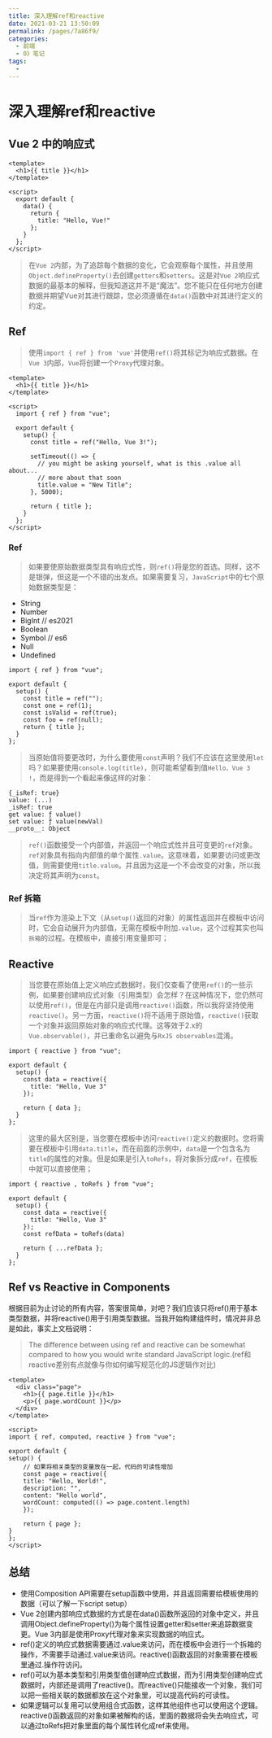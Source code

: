 ```yaml
---
title: 深入理解ref和reactive
date: 2021-03-21 13:50:09
permalink: /pages/7a86f9/
categories:
  - 前端
  - 0》笔记
tags:
  - 
---
```


# 深入理解ref和reactive

## Vue 2 中的响应式

```vue
<template>
  <h1>{{ title }}</h1>
</template>

<script>
  export default {
    data() {
      return {
        title: "Hello, Vue!"
      };
    }
  };
</script>
```

> 在`Vue 2`内部，为了追踪每个数据的变化，它会观察每个属性，并且使用`Object.defineProperty()`去创建`getters`和`setters`。这是对`Vue 2`响应式数据的最基本的解释，但我知道这并不是“魔法”。您不能只在任何地方创建数据并期望Vue对其进行跟踪，您必须遵循在`data()`函数中对其进行定义的约定。

## Ref

> 使用`import { ref } from 'vue'`并使用`ref()`将其标记为响应式数据。在`Vue 3`内部，`Vue`将创建一个`Proxy`代理对象。

```vue
<template>
  <h1>{{ title }}</h1>
</template>

<script>
  import { ref } from "vue";

  export default {
    setup() {
      const title = ref("Hello, Vue 3!");

      setTimeout(() => {
        // you might be asking yourself, what is this .value all about...
        // more about that soon
        title.value = "New Title";
      }, 5000);

      return { title };
    }
  };
</script>
```

### Ref

> 如果要使原始数据类型具有响应式性，则`ref()`将是您的首选。同样，这不是银弹，但这是一个不错的出发点。如果需要复习，`JavaScript`中的七个原始数据类型是：

- String
- Number
- BigInt // es2021
- Boolean
- Symbol // es6
- Null
- Undefined

```vue
import { ref } from "vue";

export default {
  setup() {
    const title = ref("");
    const one = ref(1);
    const isValid = ref(true);
    const foo = ref(null);
    return { title };
  }
};
```

> 当原始值将要更改时，为什么要使用`const`声明？我们不应该在这里使用`let`吗？如果要使用`console.log(title)`，则可能希望看到值`Hello，Vue 3 !`，而是得到一个看起来像这样的对象：
```vue
{_isRef: true}
value: (...)
_isRef: true
get value: ƒ value()
set value: ƒ value(newVal)
__proto__: Object
```
> `ref()`函数接受一个内部值，并返回一个响应式性并且可变更的`ref`对象。`ref`对象具有指向内部值的单个属性`.value`。这意味着，如果要访问或更改值，则需要使用`title.value`。并且因为这是一个不会改变的对象，所以我决定将其声明为`const`。

### Ref 拆箱

> 当`ref`作为渲染上下文（从`setup()`返回的对象）的属性返回并在模板中访问时，它会自动展开为内部值，无需在模板中附加`.value`，这个过程其实也叫`拆箱`的过程。在模板中，直接引用变量即可；

## Reactive

> 当您要在原始值上定义响应式数据时，我们仅查看了使用`ref()`的一些示例，如果要创建响应式对象（引用类型）会怎样？在这种情况下，您仍然可以使用`ref()`，但是在内部只是调用`reactive()`函数，所以我将坚持使用`reactive()`。另一方面，`reactive()`将不适用于原始值，`reactive()`获取一个对象并返回原始对象的响应式代理。这等效于2.x的`Vue.observable()`，并已重命名以避免与`RxJS observables`混淆。

```vue
import { reactive } from "vue";

export default {
  setup() {
    const data = reactive({
      title: "Hello, Vue 3"
    });

    return { data };
  }
};
```

> 这里的最大区别是，当您要在模板中访问`reactive()`定义的数据时。您将需要在模板中引用`data.title`，而在前面的示例中，`data`是一个包含名为`title`的属性的对象。但是如果是引入`toRefs`，将对象拆分成`ref`，在模板中就可以直接使用；

```vue
import { reactive , toRefs } from "vue";

export default {
  setup() {
    const data = reactive({
      title: "Hello, Vue 3"
    });
    const refData = toRefs(data)

    return { ...refData };
  }
};
```

## Ref vs Reactive in Components
根据目前为止讨论的所有内容，答案很简单，对吧？我们应该只将ref()用于基本类型数据，并将reactive()用于引用类型数据。当我开始构建组件时，情况并非总是如此，事实上文档说明：

> The difference between using ref and reactive can be somewhat compared to how you would write standard JavaScript logic.(ref和reactive差别有点就像与你如何编写规范化的JS逻辑作对比)

```vue
<template>
  <div class="page">
    <h1>{{ page.title }}</h1>
    <p>{{ page.wordCount }}</p>
  </div>
</template>

<script>
import { ref, computed, reactive } from "vue";

export default {
setup() {
    // 如果将相关类型的变量放在一起，代码的可读性增加
    const page = reactive({
    title: "Hello, World!",
    description: "",
    content: "Hello world",
    wordCount: computed(() => page.content.length)
    });

    return { page };
}
};
</script>
```

## 总结
- 使用Composition API需要在setup函数中使用，并且返回需要给模板使用的数据（可以了解一下script setup）
- Vue 2创建内部响应式数据的方式是在data()函数所返回的对象中定义，并且调用Object.defineProperty()为每个属性设置getter和setter来追踪数据变更。Vue 3内部是使用Proxy代理对象来实现数据的响应式。
- ref()定义的响应式数据需要通过.value来访问，而在模板中会进行一个拆箱的操作，不需要手动通过.value来访问。reactive()函数返回的对象需要在模板里通过.操作符访问。
- ref()可以为基本类型和引用类型值创建响应式数据，而为引用类型创建响应式数据时，内部还是调用了reactive()。而reactive()只能接收一个对象，我们可以把一些相关联的数据都放在这个对象里，可以提高代码的可读性。
- 如果逻辑可以复用可以使用组合式函数，这样其他组件也可以使用这个逻辑。reactive()函数返回的对象如果被解构的话，里面的数据将会失去响应式，可以通过toRefs把对象里面的每个属性转化成ref来使用。